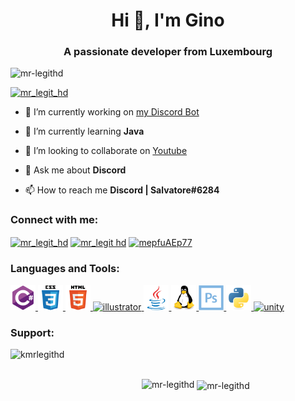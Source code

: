 <h1 align="center">Hi 👋, I'm Gino</h1>
<h3 align="center">A passionate developer from Luxembourg</h3>

<p align="left"> <img src="https://komarev.com/ghpvc/?username=mr-legithd&label=Profile%20views&color=0e75b6&style=flat" alt="mr-legithd" /> </p>

<p align="left"> <a href="https://twitter.com/mr_legit69" target="blank"><img src="https://img.shields.io/twitter/follow/mr_legit_hd?logo=twitter&style=for-the-badge" alt="mr_legit_hd" /></a> </p>

- 🔭 I’m currently working on [my Discord Bot](https://top.gg/de/bot/750778627565682798)

- 🌱 I’m currently learning **Java**

- 👯 I’m looking to collaborate on [Youtube](https://top.gg/de/bot/750778627565682798)

- 💬 Ask me about **Discord**

- 📫 How to reach me **Discord | Salvatore#6284**

<h3 align="left">Connect with me:</h3>
<p align="left">
<a href="https://twitter.com/mr_legit_hd" target="blank"><img align="center" src="https://raw.githubusercontent.com/rahuldkjain/github-profile-readme-generator/master/src/images/icons/Social/twitter.svg" alt="mr_legit_hd" height="30" width="40" /></a>
<a href="https://www.youtube.com/c/mr_legit hd" target="blank"><img align="center" src="https://raw.githubusercontent.com/rahuldkjain/github-profile-readme-generator/master/src/images/icons/Social/youtube.svg" alt="mr_legit hd" height="30" width="40" /></a>
<a href="https://discord.gg/mepfuAEp77" target="blank"><img align="center" src="https://raw.githubusercontent.com/rahuldkjain/github-profile-readme-generator/master/src/images/icons/Social/discord.svg" alt="mepfuAEp77" height="30" width="40" /></a>
</p>

<h3 align="left">Languages and Tools:</h3>
<p align="left"> <a href="https://www.w3schools.com/cs/" target="_blank" rel="noreferrer"> <img src="https://raw.githubusercontent.com/devicons/devicon/master/icons/csharp/csharp-original.svg" alt="csharp" width="40" height="40"/> </a> <a href="https://www.w3schools.com/css/" target="_blank" rel="noreferrer"> <img src="https://raw.githubusercontent.com/devicons/devicon/master/icons/css3/css3-original-wordmark.svg" alt="css3" width="40" height="40"/> </a> <a href="https://www.w3.org/html/" target="_blank" rel="noreferrer"> <img src="https://raw.githubusercontent.com/devicons/devicon/master/icons/html5/html5-original-wordmark.svg" alt="html5" width="40" height="40"/> </a> <a href="https://www.adobe.com/in/products/illustrator.html" target="_blank" rel="noreferrer"> <img src="https://www.vectorlogo.zone/logos/adobe_illustrator/adobe_illustrator-icon.svg" alt="illustrator" width="40" height="40"/> </a> <a href="https://www.java.com" target="_blank" rel="noreferrer"> <img src="https://raw.githubusercontent.com/devicons/devicon/master/icons/java/java-original.svg" alt="java" width="40" height="40"/> </a> <a href="https://www.linux.org/" target="_blank" rel="noreferrer"> <img src="https://raw.githubusercontent.com/devicons/devicon/master/icons/linux/linux-original.svg" alt="linux" width="40" height="40"/> </a> <a href="https://www.photoshop.com/en" target="_blank" rel="noreferrer"> <img src="https://raw.githubusercontent.com/devicons/devicon/master/icons/photoshop/photoshop-line.svg" alt="photoshop" width="40" height="40"/> </a> <a href="https://www.python.org" target="_blank" rel="noreferrer"> <img src="https://raw.githubusercontent.com/devicons/devicon/master/icons/python/python-original.svg" alt="python" width="40" height="40"/> </a> <a href="https://unity.com/" target="_blank" rel="noreferrer"> <img src="https://www.vectorlogo.zone/logos/unity3d/unity3d-icon.svg" alt="unity" width="40" height="40"/> </a> </p>

<h3 align="left">Support:</h3>
<p><a href="https://ko-fi.com/kmrlegithd"> <img align="left" src="https://cdn.ko-fi.com/cdn/kofi3.png?v=3" height="50" width="210" alt="kmrlegithd" /></a></p><br><br>

<p><img align="left" src="https://github-readme-stats.vercel.app/api/top-langs?username=mr-legithd&show_icons=true&locale=en&layout=compact" alt="mr-legithd" /></p>

<p>&nbsp;<img align="center" src="https://github-readme-stats.vercel.app/api?username=mr-legithd&show_icons=true&locale=en" alt="mr-legithd" /></p>

